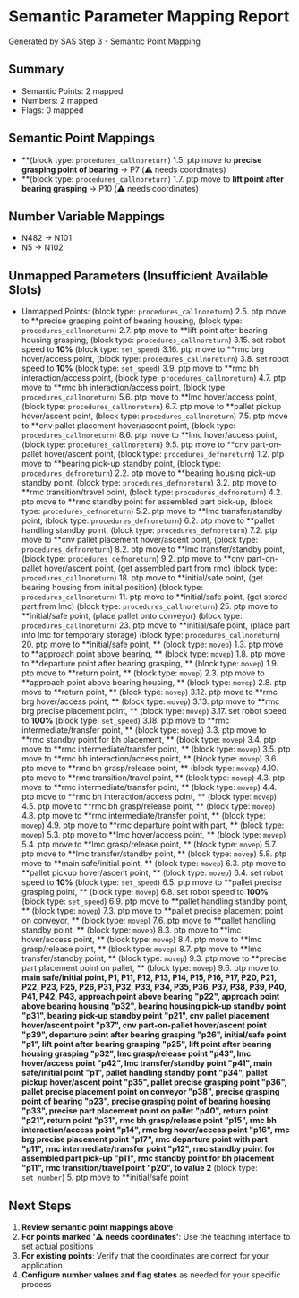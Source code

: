 # Semantic Parameter Mapping Report
Generated by SAS Step 3 - Semantic Point Mapping

## Summary
- Semantic Points: 2 mapped
- Numbers: 2 mapped
- Flags: 0 mapped

## Semantic Point Mappings

- **(block type: `procedures_callnoreturn`) 1.5. ptp move to **precise grasping point of bearing** → P7 (⚠️ needs coordinates)
- **(block type: `procedures_callnoreturn`) 1.7. ptp move to **lift point after bearing grasping** → P10 (⚠️ needs coordinates)

## Number Variable Mappings

- N482 → N101
- N5 → N102

## Unmapped Parameters (Insufficient Available Slots)

- Unmapped Points: (block type: `procedures_callnoreturn`) 2.5. ptp move to **precise grasping point of bearing housing, (block type: `procedures_callnoreturn`) 2.7. ptp move to **lift point after bearing housing grasping, (block type: `procedures_callnoreturn`) 3.15. set robot speed to **10%** (block type: `set_speed`) 3.16. ptp move to **rmc brg hover/access point, (block type: `procedures_callnoreturn`) 3.8. set robot speed to **10%** (block type: `set_speed`) 3.9. ptp move to **rmc bh interaction/access point, (block type: `procedures_callnoreturn`) 4.7. ptp move to **rmc bh interaction/access point, (block type: `procedures_callnoreturn`) 5.6. ptp move to **lmc hover/access point, (block type: `procedures_callnoreturn`) 6.7. ptp move to **pallet pickup hover/ascent point, (block type: `procedures_callnoreturn`) 7.5. ptp move to **cnv pallet placement hover/ascent point, (block type: `procedures_callnoreturn`) 8.6. ptp move to **lmc hover/access point, (block type: `procedures_callnoreturn`) 9.5. ptp move to **cnv part-on-pallet hover/ascent point, (block type: `procedures_defnoreturn`) 1.2. ptp move to **bearing pick-up standby point, (block type: `procedures_defnoreturn`) 2.2. ptp move to **bearing housing pick-up standby point, (block type: `procedures_defnoreturn`) 3.2. ptp move to **rmc transition/travel point, (block type: `procedures_defnoreturn`) 4.2. ptp move to **rmc standby point for assembled part pick-up, (block type: `procedures_defnoreturn`) 5.2. ptp move to **lmc transfer/standby point, (block type: `procedures_defnoreturn`) 6.2. ptp move to **pallet handling standby point, (block type: `procedures_defnoreturn`) 7.2. ptp move to **cnv pallet placement hover/ascent point, (block type: `procedures_defnoreturn`) 8.2. ptp move to **lmc transfer/standby point, (block type: `procedures_defnoreturn`) 9.2. ptp move to **cnv part-on-pallet hover/ascent point, (get assembled part from rmc) (block type: `procedures_callnoreturn`) 18. ptp move to **initial/safe point, (get bearing housing from initial position) (block type: `procedures_callnoreturn`) 11. ptp move to **initial/safe point, (get stored part from lmc) (block type: `procedures_callnoreturn`) 25. ptp move to **initial/safe point, (place pallet onto conveyor) (block type: `procedures_callnoreturn`) 23. ptp move to **initial/safe point, (place part into lmc for temporary storage) (block type: `procedures_callnoreturn`) 20. ptp move to **initial/safe point, ** (block type: `movep`) 1.3. ptp move to **approach point above bearing, ** (block type: `movep`) 1.8. ptp move to **departure point after bearing grasping, ** (block type: `movep`) 1.9. ptp move to **return point, ** (block type: `movep`) 2.3. ptp move to **approach point above bearing housing, ** (block type: `movep`) 2.8. ptp move to **return point, ** (block type: `movep`) 3.12. ptp move to **rmc brg hover/access point, ** (block type: `movep`) 3.13. ptp move to **rmc brg precise placement point, ** (block type: `movep`) 3.17. set robot speed to **100%** (block type: `set_speed`) 3.18. ptp move to **rmc intermediate/transfer point, ** (block type: `movep`) 3.3. ptp move to **rmc standby point for bh placement, ** (block type: `movep`) 3.4. ptp move to **rmc intermediate/transfer point, ** (block type: `movep`) 3.5. ptp move to **rmc bh interaction/access point, ** (block type: `movep`) 3.6. ptp move to **rmc bh grasp/release point, ** (block type: `movep`) 4.10. ptp move to **rmc transition/travel point, ** (block type: `movep`) 4.3. ptp move to **rmc intermediate/transfer point, ** (block type: `movep`) 4.4. ptp move to **rmc bh interaction/access point, ** (block type: `movep`) 4.5. ptp move to **rmc bh grasp/release point, ** (block type: `movep`) 4.8. ptp move to **rmc intermediate/transfer point, ** (block type: `movep`) 4.9. ptp move to **rmc departure point with part, ** (block type: `movep`) 5.3. ptp move to **lmc hover/access point, ** (block type: `movep`) 5.4. ptp move to **lmc grasp/release point, ** (block type: `movep`) 5.7. ptp move to **lmc transfer/standby point, ** (block type: `movep`) 5.8. ptp move to **main safe/initial point, ** (block type: `movep`) 6.3. ptp move to **pallet pickup hover/ascent point, ** (block type: `movep`) 6.4. set robot speed to **10%** (block type: `set_speed`) 6.5. ptp move to **pallet precise grasping point, ** (block type: `movep`) 6.8. set robot speed to **100%** (block type: `set_speed`) 6.9. ptp move to **pallet handling standby point, ** (block type: `movep`) 7.3. ptp move to **pallet precise placement point on conveyor, ** (block type: `movep`) 7.6. ptp move to **pallet handling standby point, ** (block type: `movep`) 8.3. ptp move to **lmc hover/access point, ** (block type: `movep`) 8.4. ptp move to **lmc grasp/release point, ** (block type: `movep`) 8.7. ptp move to **lmc transfer/standby point, ** (block type: `movep`) 9.3. ptp move to **precise part placement point on pallet, ** (block type: `movep`) 9.6. ptp move to **main safe/initial point, P1, P11, P12, P13, P14, P15, P16, P17, P20, P21, P22, P23, P25, P26, P31, P32, P33, P34, P35, P36, P37, P38, P39, P40, P41, P42, P43, approach point above bearing "p22", approach point above bearing housing "p32", bearing housing pick-up standby point "p31", bearing pick-up standby point "p21", cnv pallet placement hover/ascent point "p37", cnv part-on-pallet hover/ascent point "p39", departure point after bearing grasping "p26", initial/safe point "p1", lift point after bearing grasping "p25", lift point after bearing housing grasping "p32", lmc grasp/release point "p43", lmc hover/access point "p42", lmc transfer/standby point "p41", main safe/initial point "p1", pallet handling standby point "p34", pallet pickup hover/ascent point "p35", pallet precise grasping point "p36", pallet precise placement point on conveyor "p38", precise grasping point of bearing "p23", precise grasping point of bearing housing "p33", precise part placement point on pallet "p40", return point "p21", return point "p31", rmc bh grasp/release point "p15", rmc bh interaction/access point "p14", rmc brg hover/access point "p16", rmc brg precise placement point "p17", rmc departure point with part "p11", rmc intermediate/transfer point "p12", rmc standby point for assembled part pick-up "p11", rmc standby point for bh placement "p11", rmc transition/travel point "p20", to value 2** (block type: `set_number`) 5. ptp move to **initial/safe point

## Next Steps
1. **Review semantic point mappings above**
2. **For points marked '⚠️ needs coordinates'**: Use the teaching interface to set actual positions
3. **For existing points**: Verify that the coordinates are correct for your application
4. **Configure number values and flag states** as needed for your specific process
